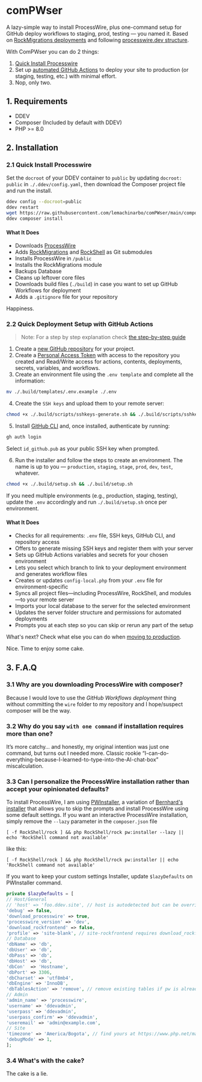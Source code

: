 # comPWser

A lazy-simple way to install ProcessWire, plus one-command setup for GitHub deploy workflows to staging, prod, testing — you named it.
Based on [RockMigrations deployments](https://www.baumrock.com/en/processwire/modules/rockmigrations/docs/deploy/#update-config.php) and following [processwire.dev structure](https://github.com/MoritzLost/ProcessWireDev/blob/master/site/02-setup-and-structure/02-integrate-composer-with-processwire.md).

With ComPWser you can do 2 things:
1. [Quick Install Processwire](#21-quick-install-processwire)
2. Set up [automated GitHub Actions](#22-quick-deployment-setup-with-github-actions) to deploy your site to production (or staging, testing, etc.) with minimal effort.
3. Nop, only two.


## 1. Requirements

- DDEV
- Composer (Included by default with DDEV)
- PHP >= 8.0  

## 2. Installation

### 2.1 Quick Install Processwire

Set the `docroot` of your DDEV container to `public` by updating `docroot: public` in `./.ddev/config.yaml`, then download the Composer project file and run the install.

```sh
ddev config --docroot=public
ddev restart
wget https://raw.githubusercontent.com/lemachinarbo/comPWser/main/composer.json
ddev composer install
```

#### What It Does
- Downloads [ProcessWire](https://github.com/processwire/processwire/)
- Adds [RockMigrations](https://github.com/baumrock/RockMigrations) and [RockShell](https://github.com/baumrock/RockShell) as Git submodules
- Installs ProcessWire in `/public`
- Installs the RockMigrations module
- Backups Database
- Cleans up leftover core files
- Downloads build files (`./build`) in case you want to set up GitHub Workflows for deployment
- Adds a `.gitignore` file for your repository

Happiness.

### 2.2 Quick Deployment Setup with GitHub Actions

> Note: For a step by step explanation check [the step-by-step guide](./.build/docs/guide.md)

1. Create a [new GitHub repository](https://github.com/new) for your project.
2. Create a [Personal Access Token](https://github.com/settings/personal-access-tokens) with access to the repository you created and Read/Write access for actions, contents, deployments, secrets, variables, and workflows.
3. Create an environment file using the `.env template` and complete all the information:

```sh
mv ./.build/templates/.env.example ./.env
```

4. Create the `SSH keys` and upload them to your remote server:

```sh
chmod +x ./.build/scripts/sshkeys-generate.sh && ./.build/scripts/sshkeys-generate.sh
```

5. Install [GitHub CLI](https://github.com/cli/cli#installation) and, once installed, authenticate by running:

```sh
gh auth login
```

Select `id_github.pub` as your public SSH key when prompted.

6. Run the installer and follow the steps to create an environment. The name is up to you — `production`, `staging`, `stage`, `prod`, `dev`, `test`, whatever.

```sh
chmod +x ./.build/setup.sh && ./.build/setup.sh
```

If you need multiple environments (e.g., production, staging, testing), update the `.env` accordingly and run `./.build/setup.sh` once per environment.


#### What It Does
- Checks for all requirements: `.env` file, SSH keys, GitHub CLI, and repository access
- Offers to generate missing SSH keys and register them with your server
- Sets up GitHub Actions variables and secrets for your chosen environment
- Lets you select which branch to link to your deployment environment and generates workflow files
- Creates or updates `config-local.php` from your `.env` file for environment-specific
- Syncs all project files—including ProcessWire, RockShell, and modules—to your remote server
- Imports your local database to the server for the selected environment
- Updates the server folder structure and permissions for automated deployments
- Prompts you at each step so you can skip or rerun any part of the setup


What's next? Check what else you can do when [moving to production](https://www.baumrock.com/en/processwire/modules/rockmigrations/docs/deploy/#rockshell-filesondemand).

Nice. Time to enjoy some cake.

## 3. F.A.Q

### 3.1 Why are you downloading ProcessWire with composer?

Because I would love to use the *GitHub Workflows deployment* thing without committing the `wire` folder to my repository and I hope/suspect composer will be the way.

### 3.2 Why do you say `with one command` if installation requires more than one?

It’s more catchy… and honestly, my original intention was just one command, but turns out I needed more. Classic rookie “I-can-do-everything-because-I-learned-to-type-into-the-AI-chat-box” miscalculation.

### 3.3 Can I personalize the ProcessWire installation rather than accept your opinionated defaults?

To install ProcessWire, I am using [PWInstaller](https://github.com/lemachinarbo/RockShell/blob/8ddcea56fe1cd7c678ba18df81b1834a6b1fd27f/App/Commands/PwInstaller.php), a variation of [Bernhard's installer](https://github.com/baumrock/RockShell/blob/21d6808c35fbbcbf192f05b3fd3d88fa96b2b7cf/App/Commands/PwInstall.php) that allows you to skip the prompts and install ProcessWire using some default settings. If you want an interactive ProcessWire installation, simply remove the `--lazy` parameter in the `composer.json` file

```
[ -f RockShell/rock ] && php RockShell/rock pw:installer --lazy || echo 'RockShell command not available'
```

like this:

```
[ -f RockShell/rock ] && php RockShell/rock pw:installer || echo 'RockShell command not available'
```

If you want to keep your custom settings Installer, update `$lazyDefaults` on PWInstaller command.

```php
private $lazyDefaults = [
// Host/General
// 'host' => 'foo.ddev.site', // host is autodetected but can be overridden
'debug' => false,
'download_processwire' => true,
'processwire_version' => 'dev',
'download_rockfrontend' => false,
'profile' => 'site-blank', // site-rockfrontend requires download_rockfrontend to be true
// Database
'dbName' => 'db',
'dbUser' => 'db',
'dbPass' => 'db',
'dbHost' => 'db',
'dbCon'  => 'Hostname',
'dbPort' => 3306,
'dbCharset' => 'utf8mb4',
'dbEngine' => 'InnoDB',
'dbTablesAction' => 'remove', // remove existing tables if pw is already installed
// Admin
'admin_name' => 'processwire',
'username' => 'ddevadmin',
'userpass' => 'ddevadmin',
'userpass_confirm' => 'ddevadmin',
'useremail' => 'admin@example.com',
// Site
'timezone' => 'America/Bogota', // find yours at https://www.php.net/manual/en/timezones.php
'debugMode' => 1,
];
```

### 3.4 What's with the cake?  

The cake is a lie.
